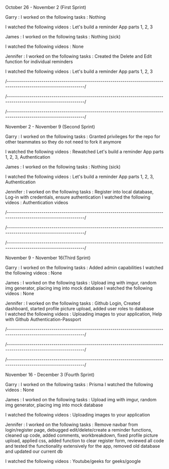 October 26 - November 2 (First Sprint)

Garry :
  I worked on the following tasks : Nothing

  I watched the following videos :  Let's build a reminder App parts 1, 2, 3 
  
James :
  I worked on the following tasks : Nothing (sick)

  I watched the following videos : None
  
Jennifer : 
  I worked on the following tasks :  Created the Delete and Edit function for individual reminders 

  I watched the following videos :  Let's build a reminder App parts 1, 2, 3 


/--------------------------------------------------------------------------------------------------------------------/

/--------------------------------------------------------------------------------------------------------------------/

/--------------------------------------------------------------------------------------------------------------------/

November 2 - November 9 (Second Sprint)

Garry :
  I worked on the following tasks : Granted privileges for the repo for other teammates so they do not need to fork it anymore 

  I watched the following videos : Rewatched Let's build a reminder App parts 1, 2, 3, Authentication 
  
James :
  I worked on the following tasks : Nothing (sick)

  I watched the following videos : Let's build a reminder App parts 1, 2, 3, Authentication
  
Jennifer : 
  I worked on the following tasks : Register into local database, Log-in with credentials, ensure authentication
  I watched the following videos :  Authentication videos

/--------------------------------------------------------------------------------------------------------------------/

/--------------------------------------------------------------------------------------------------------------------/

/--------------------------------------------------------------------------------------------------------------------/
    
November 9 - November 16(Third Sprint)

Garry :
  I worked on the following tasks : Added admin capabilities 
  I watched the following videos : None
  
James :
  I worked on the following tasks : Upload img with imgur, random img generator, placing img into mock database
  I watched the following videos : None
  
Jennifer : 
  I worked on the following tasks : Github Login, Created dashboard, started profile picture upload, added user roles to database  
  I watched the following videos : Uploading images to your application,  Help with Github Authentication-Passport

/--------------------------------------------------------------------------------------------------------------------/

/--------------------------------------------------------------------------------------------------------------------/

/--------------------------------------------------------------------------------------------------------------------/
  
November 16 - December 3 (Fourth Sprint)

Garry : 
  I worked on the following tasks : Prisma
  I watched the following videos : None
  
James :
  I worked on the following tasks : Upload img with imgur, random img generator, placing img into mock database

  I watched the following videos : Uploading images to your application
  
Jennifer : 
  I worked on the following tasks : Remove navbar from login/register page, debugged edit/delete/create a reminder functions, cleaned up code, added comments, workbreakdown,       fixed profile picture upload, applied css, added function to clear register form, reviewed all code and tested the functionality extensively for the app, removed old database   and updated our current db
 
  I watched the following videos : Youtube/geeks for geeks/google
  
